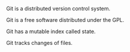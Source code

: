 Git is a distributed version control system.

Git is a free software distributed under the GPL.

Git has a mutable index called state.

Git tracks changes of files.